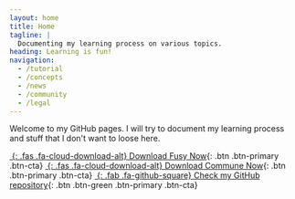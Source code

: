```yaml
---
layout: home
title: Home
tagline: |
  Documenting my learning process on various topics.
heading: Learning is fun!
navigation:
  - /tutorial
  - /concepts
  - /news
  - /community
  - /legal
---
```


Welcome to my GitHub pages.
I will try to document my learning process and stuff that I don't want to loose here.

<div class="cta-container">

[*&nbsp;*{: .fas .fa-cloud-download-alt} Download Fusy Now][FUSY]{: .btn .btn-primary .btn-cta}
[*&nbsp;*{: .fas .fa-cloud-download-alt} Download Commune Now][FUSY]{: .btn .btn-primary .btn-cta}
[*&nbsp;*{: .fab .fa-github-square} Check my GitHub repository][GHREPO]{: .btn .btn-green .btn-primary .btn-cta}

</div>

[FUSY]: https://github.com/CamilleBC/fusy
[COMMUNE]: https://github.com/CamilleBC/commune
[GHREPO]: https://github.com/CamilleBC/
